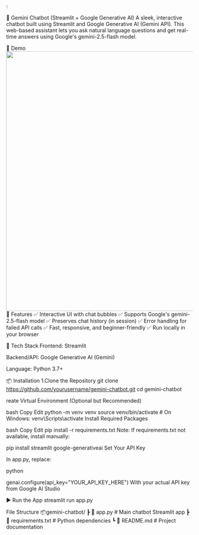 :

🤖 Gemini Chatbot (Streamlit + Google Generative AI)
A sleek, interactive chatbot built using Streamlit and Google Generative AI (Gemini API). This web-based assistant lets you ask natural language questions and get real-time answers using Google's gemini-2.5-flash model.

📸 Demo
<img src="https://imgur.com/aJX5ZDU.png" width="700" />
🚀 Features
✅ Interactive UI with chat bubbles
✅ Supports Google's gemini-2.5-flash model
✅ Preserves chat history (in session)
✅ Error handling for failed API calls
✅ Fast, responsive, and beginner-friendly
✅ Run locally in your browser

🧰 Tech Stack
Frontend: Streamlit

Backend/API: Google Generative AI (Gemini)

Language: Python 3.7+

📦 Installation
1.Clone the Repository
git clone https://github.com/yourusername/gemini-chatbot.git
cd gemini-chatbot

reate Virtual Environment (Optional but Recommended)

bash
Copy
Edit
python -m venv venv
source venv/bin/activate  # On Windows: venv\Scripts\activate
Install Required Packages

bash
Copy
Edit
pip install -r requirements.txt
Note: If requirements.txt not available, install manually:

pip install streamlit google-generativeai
Set Your API Key

In app.py, replace:

python

genai.configure(api_key="YOUR_API_KEY_HERE")
With your actual API key from Google AI Studio

▶️ Run the App
streamlit run app.py


File Structure
📦gemini-chatbot/
 ┣ 📄 app.py               # Main chatbot Streamlit app
 ┣ 📄 requirements.txt     # Python dependencies
 ┗ 📄 README.md            # Project documentation
